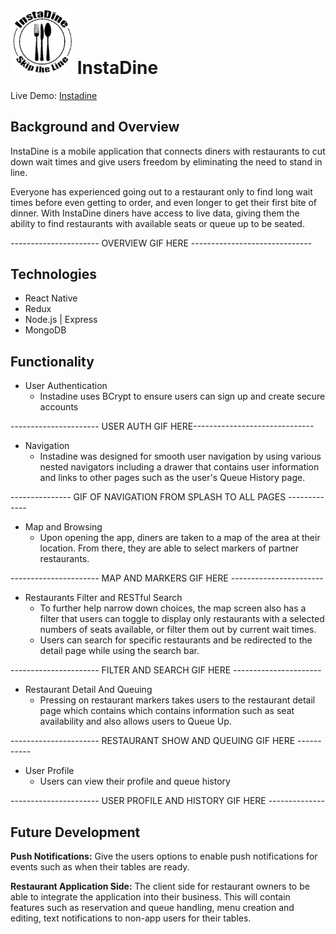 # <img src="https://github.com/odangitsdjang/InstaDine/blob/master/assets/images/logo_black.png" width="100px"> InstaDine

Live Demo: [Instadine](http://www.instadine.club/)

## Background and Overview

InstaDine is a mobile application that connects diners with restaurants to cut down wait times and give users freedom by eliminating the need to stand in line. 

Everyone has experienced going out to a restaurant only to find long wait times before even getting to order, and even longer to get their first bite of dinner. With InstaDine diners have access to live data, giving them the ability to find restaurants with available seats or queue up to be seated.

---------------------- OVERVIEW GIF HERE ------------------------------

## Technologies
* React Native
* Redux
* Node.js | Express
* MongoDB

## Functionality

* User Authentication 
  * Instadine uses BCrypt to ensure users can sign up and create secure accounts

---------------------- USER AUTH GIF HERE------------------------------

* Navigation
  * Instadine was designed for smooth user navigation by using various nested navigators including a drawer that contains user information and links to other pages such as the user's Queue History page.

--------------- GIF OF NAVIGATION FROM SPLASH TO ALL PAGES -------------

* Map and Browsing
  * Upon opening the app, diners are taken to a map of the area at their location. From there, they are able to select markers of partner restaurants.

---------------------- MAP AND MARKERS GIF HERE -----------------------

* Restaurants Filter and RESTful Search
  * To further help narrow down choices, the map screen also has a filter that users can toggle to display only restaurants with a selected numbers of seats available, or filter them out by current wait times. 
  * Users can search for specific restaurants and be redirected to the detail page while using the search bar.

---------------------- FILTER AND SEARCH GIF HERE ----------------------

* Restaurant Detail And Queuing 
  * Pressing on restaurant markers takes users to the restaurant detail page which contains which contains information such as seat availability and also allows users to Queue Up.

---------------------- RESTAURANT SHOW AND QUEUING GIF HERE -----------

* User Profile
  * Users can view their profile and queue history

---------------------- USER PROFILE AND HISTORY GIF HERE --------------

## Future Development

**Push Notifications:**
Give the users options to enable push notifications for events such as when their tables are ready.

**Restaurant Application Side:**
The client side for restaurant owners to be able to integrate the application into their business. This will contain features such as reservation and queue handling, menu creation and editing, text notifications to non-app users for their tables.

